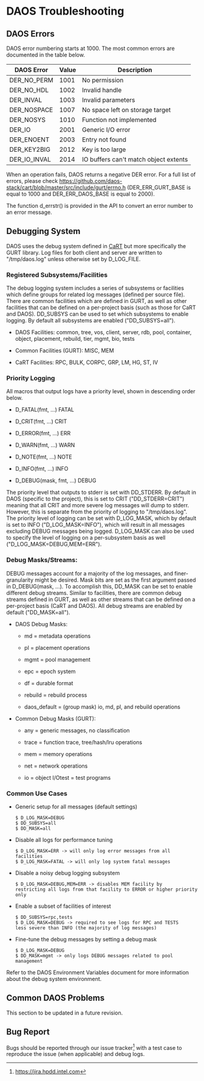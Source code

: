 # DAOS Troubleshooting

## DAOS Errors

DAOS error numbering starts at 1000. The most common
errors are documented in the table below.

|DAOS Error|Value|Description
|-|-|-|
|DER_NO_PERM|1001|No permission
|DER_NO_HDL|1002|Invalid handle
|DER_INVAL|1003|Invalid parameters
|DER_NOSPACE|1007|No space left on storage target
|DER_NOSYS|1010|Function not implemented
|DER_IO|2001|Generic I/O error
|DER_ENOENT|2003|Entry not found
|DER_KEY2BIG|2012|Key is too large
|DER_IO_INVAL|2014|IO buffers can't match object extents

When an operation fails, DAOS returns a negative DER error. For a full
list of errors, please check
<https://github.com/daos-stack/cart/blob/master/src/include/gurt/errno.h>
(DER_ERR_GURT_BASE is equal to 1000 and DER_ERR_DAOS_BASE is equal
to 2000).

The function d_errstr() is provided in the API to convert an error
number to an error message.

## Debugging System

DAOS uses the debug system defined in
[CaRT](https://github.com/daos-stack/cart) but more specifically the
GURT library. Log files for both client and server are written to
"/tmp/daos.log" unless otherwise set by D_LOG_FILE.

### Registered Subsystems/Facilities

The debug logging system includes a series of subsystems or facilities
which define groups for related log messages (defined per source file).
There are common facilities which are defined in GURT, as well as other
facilities that can be defined on a per-project basis (such as those for
CaRT and DAOS). DD_SUBSYS can be used to set which subsystems to enable
logging. By default all subsystems are enabled ("DD_SUBSYS=all").

-   DAOS Facilities:
    common, tree, vos, client, server, rdb, pool, container, object,
    placement, rebuild, tier, mgmt, bio, tests

-   Common Facilities (GURT):
    MISC, MEM

-   CaRT Facilities:
    RPC, BULK, CORPC, GRP, LM, HG, ST, IV

### Priority Logging

All macros that output logs have a priority level, shown in descending
order below.

-   D_FATAL(fmt, ...) FATAL

-   D_CRIT(fmt, ...) CRIT

-   D_ERROR(fmt, ...) ERR

-   D_WARN(fmt, ...) WARN

-   D_NOTE(fmt, ...) NOTE

-   D_INFO(fmt, ...) INFO

-   D_DEBUG(mask, fmt, ...) DEBUG

The priority level that outputs to stderr is set with DD_STDERR. By
default in DAOS (specific to the project), this is set to CRIT
("DD_STDERR=CRIT") meaning that all CRIT and more severe log messages
will dump to stderr. However, this is separate from the priority of
logging to "/tmp/daos.log". The priority level of logging can be set
with D_LOG_MASK, which by default is set to INFO
("D_LOG_MASK=INFO"), which will result in all messages excluding DEBUG
messages being logged. D_LOG_MASK can also be used to specify the
level of logging on a per-subsystem basis as well
("D_LOG_MASK=DEBUG,MEM=ERR").

### Debug Masks/Streams:

DEBUG messages account for a majority of the log messages, and
finer-granularity might be desired. Mask bits are set as the first
argument passed in D_DEBUG(mask, ...). To accomplish this, DD_MASK can
be set to enable different debug streams. Similar to facilities, there
are common debug streams defined in GURT, as well as other streams that
can be defined on a per-project basis (CaRT and DAOS). All debug streams
are enabled by default ("DD_MASK=all").

-   DAOS Debug Masks:

    -   md = metadata operations

    -   pl = placement operations

    -   mgmt = pool management

    -   epc = epoch system

    -   df = durable format

    -   rebuild = rebuild process

    -   daos_default = (group mask) io, md, pl, and rebuild operations

-   Common Debug Masks (GURT):

    -   any = generic messages, no classification

    -   trace = function trace, tree/hash/lru operations

    -   mem = memory operations

    -   net = network operations

    -   io = object I/Otest = test programs

### Common Use Cases

-   Generic setup for all messages (default settings)

        $ D_LOG_MASK=DEBUG
        $ DD_SUBSYS=all
        $ DD_MASK=all

-   Disable all logs for performance tuning

        $ D_LOG_MASK=ERR -> will only log error messages from all facilities
        $ D_LOG_MASK=FATAL -> will only log system fatal messages

-   Disable a noisy debug logging subsystem

        $ D_LOG_MASK=DEBUG,MEM=ERR -> disables MEM facility by 
        restricting all logs from that facility to ERROR or higher priority only

-   Enable a subset of facilities of interest

        $ DD_SUBSYS=rpc,tests
        $ D_LOG_MASK=DEBUG -> required to see logs for RPC and TESTS
        less severe than INFO (the majority of log messages)

-   Fine-tune the debug messages by setting a debug mask

        $ D_LOG_MASK=DEBUG
        $ DD_MASK=mgmt -> only logs DEBUG messages related to pool
        management

Refer to the DAOS Environment Variables document for
more information about the debug system environment.

## Common DAOS Problems

This section to be updated in a future revision.

## Bug Report

Bugs should be reported through our issue tracker[^1] with a test case
to reproduce the issue (when applicable) and debug
logs.

[^1]: https://jira.hpdd.intel.com
